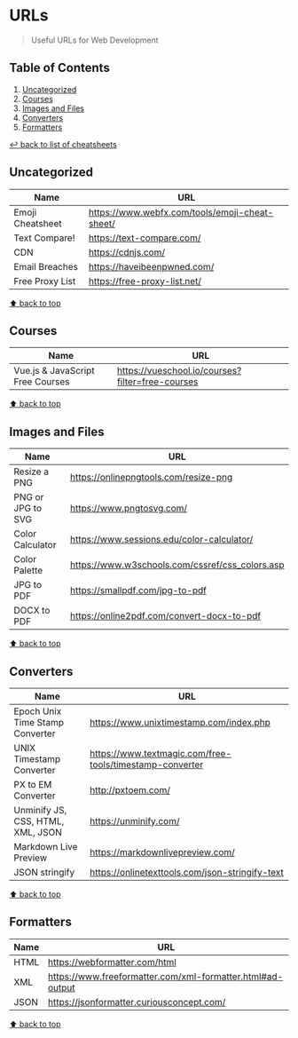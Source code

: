 # URLs
> Useful URLs for Web Development

## Table of Contents

1. [Uncategorized](#uncategorized)
1. [Courses](#courses)
1. [Images and Files](#images-and-files)
1. [Converters](#converters)
1. [Formatters](#formatters)

[↩ back to list of cheatsheets](README.md#list-of-cheatsheets)

## Uncategorized

Name | URL
------------- | -------------
Emoji Cheatsheet | https://www.webfx.com/tools/emoji-cheat-sheet/
Text Compare! | https://text-compare.com/
CDN | https://cdnjs.com/
Email Breaches | https://haveibeenpwned.com/
Free Proxy List | https://free-proxy-list.net/


[⬆ back to top](#table-of-contents)

## Courses

Name | URL
------------- | -------------
Vue.js & JavaScript Free Courses | https://vueschool.io/courses?filter=free-courses


[⬆ back to top](#table-of-contents)

## Images and Files

Name | URL
------------- | -------------
Resize a PNG | https://onlinepngtools.com/resize-png
PNG or JPG to SVG | https://www.pngtosvg.com/
Color Calculator | https://www.sessions.edu/color-calculator/
Color Palette | https://www.w3schools.com/cssref/css_colors.asp
JPG to PDF | https://smallpdf.com/jpg-to-pdf
DOCX to PDF | https://online2pdf.com/convert-docx-to-pdf


[⬆ back to top](#table-of-contents)

## Converters

Name | URL
------------- | -------------
Epoch Unix Time Stamp Converter | https://www.unixtimestamp.com/index.php
UNIX Timestamp Converter | https://www.textmagic.com/free-tools/timestamp-converter
PX to EM Converter | http://pxtoem.com/
Unminify JS, CSS, HTML, XML, JSON | https://unminify.com/
Markdown Live Preview | https://markdownlivepreview.com/
JSON stringify | https://onlinetexttools.com/json-stringify-text


[⬆ back to top](#table-of-contents)

## Formatters

Name | URL
------------- | -------------
HTML | https://webformatter.com/html
XML | https://www.freeformatter.com/xml-formatter.html#ad-output
JSON | https://jsonformatter.curiousconcept.com/


[⬆ back to top](#table-of-contents)